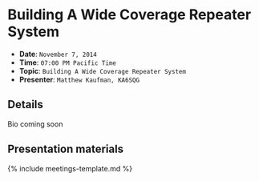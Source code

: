# Building A Wide Coverage Repeater System

* **Date**: `November 7, 2014`
* **Time**: `07:00 PM Pacific Time`
* **Topic**: `Building A Wide Coverage Repeater System`
* **Presenter**: `Matthew Kaufman, KA6SQG`

## Details

Bio coming soon

## Presentation materials

{% include meetings-template.md %}

